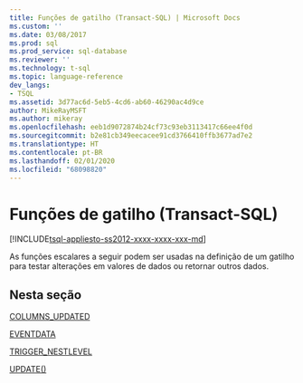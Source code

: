 ```yaml
---
title: Funções de gatilho (Transact-SQL) | Microsoft Docs
ms.custom: ''
ms.date: 03/08/2017
ms.prod: sql
ms.prod_service: sql-database
ms.reviewer: ''
ms.technology: t-sql
ms.topic: language-reference
dev_langs:
- TSQL
ms.assetid: 3d77ac6d-5eb5-4cd6-ab60-46290ac4d9ce
author: MikeRayMSFT
ms.author: mikeray
ms.openlocfilehash: eeb1d9072874b24cf73c93eb3113417c66ee4f0d
ms.sourcegitcommit: b2e81cb349eecacee91cd3766410ffb3677ad7e2
ms.translationtype: HT
ms.contentlocale: pt-BR
ms.lasthandoff: 02/01/2020
ms.locfileid: "68098820"
---
```

# <a name="trigger-functions-transact-sql"></a>Funções de gatilho (Transact-SQL)
[!INCLUDE[tsql-appliesto-ss2012-xxxx-xxxx-xxx-md](../../includes/tsql-appliesto-ss2012-xxxx-xxxx-xxx-md.md)]

  As funções escalares a seguir podem ser usadas na definição de um gatilho para testar alterações em valores de dados ou retornar outros dados.  
  
## <a name="in-this-section"></a>Nesta seção  
 [COLUMNS_UPDATED](../../t-sql/functions/columns-updated-transact-sql.md)  
  
 [EVENTDATA](../../t-sql/functions/eventdata-transact-sql.md)  
  
 [TRIGGER_NESTLEVEL](../../t-sql/functions/trigger-nestlevel-transact-sql.md)  
  
 [UPDATE()](../../t-sql/functions/update-trigger-functions-transact-sql.md)  
  
  
